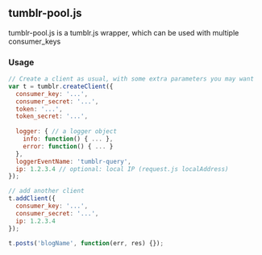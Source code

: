 
## tumblr-pool.js

tumblr-pool.js is a tumblr.js wrapper, which can be used with multiple consumer_keys 

### Usage

```javascript
// Create a client as usual, with some extra parameters you may want
var t = tumblr.createClient({
  consumer_key: '...',
  consumer_secret: '...', 
  token: '...',
  token_secret: '...',
  
  logger: { // a logger object 
    info: function() { ... },
    error: function() { ... } 
  },
  loggerEventName: 'tumblr-query',
  ip: 1.2.3.4 // optional: local IP (request.js localAddress)
});

// add another client
t.addClient({
  consumer_key: '...',
  consumer_secret: '...',
  ip: 1.2.3.4
});

t.posts('blogName', function(err, res) {});
```
